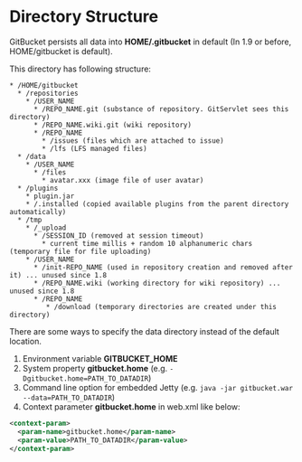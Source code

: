 Directory Structure
========
GitBucket persists all data into __HOME/.gitbucket__ in default (In 1.9 or before, HOME/gitbucket is default).

This directory has following structure:

```
* /HOME/gitbucket
  * /repositories 
    * /USER_NAME
      * /REPO_NAME.git (substance of repository. GitServlet sees this directory)
      * /REPO_NAME.wiki.git (wiki repository)
      * /REPO_NAME
        * /issues (files which are attached to issue)
        * /lfs (LFS managed files)
  * /data
    * /USER_NAME
      * /files
        * avatar.xxx (image file of user avatar)
  * /plugins
    * plugin.jar
    * /.installed (copied available plugins from the parent directory automatically)
  * /tmp
    * /_upload
      * /SESSION_ID (removed at session timeout)
        * current time millis + random 10 alphanumeric chars (temporary file for file uploading)
    * /USER_NAME
      * /init-REPO_NAME (used in repository creation and removed after it) ... unused since 1.8
      * /REPO_NAME.wiki (working directory for wiki repository) ... unused since 1.8
      * /REPO_NAME
         * /download (temporary directories are created under this directory)
```

There are some ways to specify the data directory instead of the default location.

1. Environment variable __GITBUCKET_HOME__
2. System property __gitbucket.home__ (e.g. ```-Dgitbucket.home=PATH_TO_DATADIR```)
3. Command line option for embedded Jetty (e.g. ```java -jar gitbucket.war --data=PATH_TO_DATADIR```)
4. Context parameter __gitbucket.home__ in web.xml like below:
```xml
<context-param>
  <param-name>gitbucket.home</param-name>
  <param-value>PATH_TO_DATADIR</param-value>
</context-param>
```

